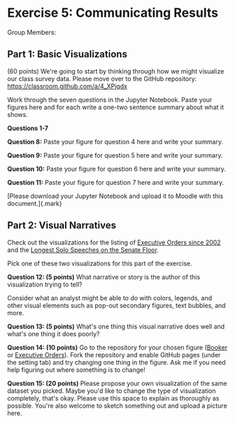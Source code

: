 # Exercise 5: Communicating Results

Group Members:

## Part 1: Basic Visualizations 

(60 points) We're going to start by thinking through how we might
visualize our class survey data. Please move over to the GitHub
repository: <https://classroom.github.com/a/4_XPjqdx>

Work through the seven questions in the Jupyter Notebook. Paste your
figures here and for each write a one-two sentence summary about what it
shows.

**Questions 1-7**

**Question 8:** Paste your figure for question 4 here and write your
summary.

**Question 9:** Paste your figure for question 5 here and write your
summary.

**Question 10:** Paste your figure for question 6 here and write your
summary.

**Question 11:** Paste your figure for question 7 here and write your
summary.

[Please download your Jupyter Notebook and upload it to Moodle with this
document.]{.mark}

## Part 2: Visual Narratives 

Check out the visualizations for the listing of [Executive Orders since
2002](https://ampivirotto.github.io/ExecutiveOrderVisualization/) and
the [Longest Solo Speeches on the Senate
Floor](https://ampivirotto.github.io/BookerVisualization/).

Pick one of these two visualizations for this part of the exercise.

**Question 12: (5 points)** What narrative or story is the author of
this visualization trying to tell?

Consider what an analyst might be able to do with colors, legends, and
other visual elements such as pop-out secondary figures, text bubbles,
and more.

**Question 13: (5 points)** What's one thing this visual narrative does
well and what's one thing it does poorly?

**Question 14: (10 points)** Go to the repository for your chosen figure
([Booker](https://github.com/ampivirotto/BookerVisualization) or
[Executive
Orders](https://github.com/ampivirotto/ExecutiveOrderVisualization)).
Fork the repository and enable GitHub pages (under the setting tab) and
try changing one thing in the figure. Ask me if you need help figuring
out where something is to change!

**Question 15: (20 points)** Please propose your own visualization of
the same dataset you picked. Maybe you'd like to change the type of
visualization completely, that's okay. Please use this space to explain
as thoroughly as possible. You're also welcome to sketch something out
and upload a picture here.
